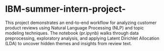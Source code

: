 # IBM-summer-intern-project-
This project demonstrates an end-to-end workflow for analyzing customer product reviews using Natural Language Processing (NLP) and topic modeling techniques. The notebook (pr.ipynb) walks through data preprocessing, exploratory analysis, and applying Latent Dirichlet Allocation (LDA) to uncover hidden themes and insights from review text.
